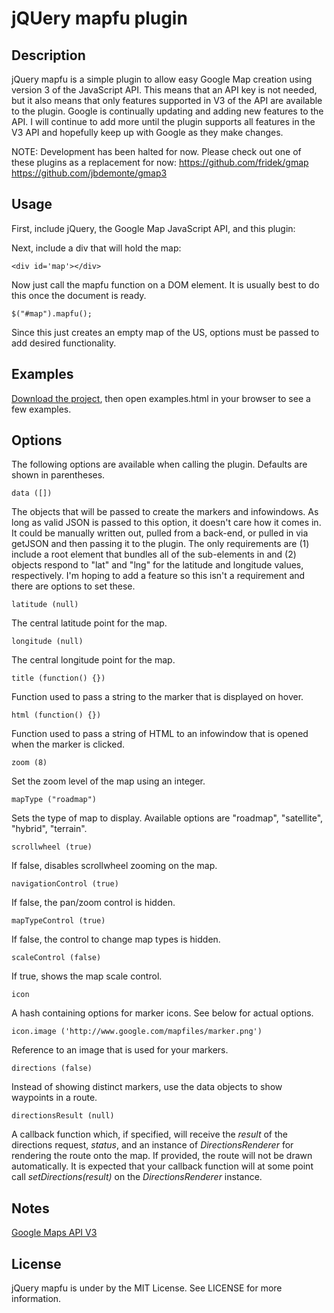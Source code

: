 # jQUery mapfu plugin

## Description

jQuery mapfu is a simple plugin to allow easy Google Map creation using version 3 of the JavaScript API. This means that an API key is not needed, but it also means that only features supported in V3 of the API are available to the plugin. Google is continually updating and adding new features to the API. I will continue to add more until the plugin supports all features in the V3 API and hopefully keep up with Google as they make changes.

NOTE: Development has been halted for now. Please check out one of these plugins as a replacement for now:
    https://github.com/fridek/gmap
    https://github.com/jbdemonte/gmap3

## Usage

First, include jQuery, the Google Map JavaScript API, and this plugin:

  <script type='text/javascript' src='http://maps.google.com/maps/api/js?sensor=false'></script>
  <script type='text/javascript' src='jquery.js'></script>
  <script type='text/javascript' src='jquery.mapfu.js'></script>

Next, include a div that will hold the map:

    <div id='map'></div>

Now just call the mapfu function on a DOM element. It is usually best to do this once the document is ready.

    $("#map").mapfu();

Since this just creates an empty map of the US, options must be passed to add desired functionality.

## Examples

[Download the project](http://github.com/geetarista/jquery.mapfu/tarball/master), then open examples.html in your browser to see a few examples.

## Options

The following options are available when calling the plugin. Defaults are shown in parentheses.

    data ([])
The objects that will be passed to create the markers and infowindows. As long as valid JSON is passed to this option, it doesn't care how it comes in. It could be manually written out, pulled from a back-end, or pulled in via getJSON and then passing it to the plugin. The only requirements are (1) include a root element that bundles all of the sub-elements in and (2) objects respond to "lat" and "lng" for the latitude and longitude values, respectively. I'm hoping to add a feature so this isn't a requirement and there are options to set these.

    latitude (null)
The central latitude point for the map.

    longitude (null)
The central longitude point for the map.

    title (function() {})
Function used to pass a string to the marker that is displayed on hover.

    html (function() {})
Function used to pass a string of HTML to an infowindow that is opened when the marker is clicked.

    zoom (8)
Set the zoom level of the map using an integer.

    mapType ("roadmap")
Sets the type of map to display. Available options are "roadmap", "satellite", "hybrid", "terrain".

    scrollwheel (true)
If false, disables scrollwheel zooming on the map.

    navigationControl (true)
If false, the pan/zoom control is hidden.

    mapTypeControl (true)
If false, the control to change map types is hidden.

    scaleControl (false)
If true, shows the map scale control.

    icon
A hash containing options for marker icons. See below for actual options.

    icon.image ('http://www.google.com/mapfiles/marker.png')
Reference to an image that is used for your markers.

    directions (false)
Instead of showing distinct markers, use the data objects to show waypoints in a route.

    directionsResult (null)
A callback function which, if specified, will receive the _result_ of the directions request, _status_, and an instance of _DirectionsRenderer_ for rendering the route onto the map. If provided, the route will not be drawn automatically. It is expected that your callback function will at some point call _setDirections(result)_ on the _DirectionsRenderer_ instance.

## Notes

[Google Maps API V3](http://code.google.com/apis/maps/documentation/v3/)

## License

jQuery mapfu is under by the MIT License. See LICENSE for more information.
